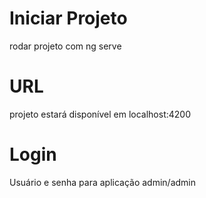 # Iniciar Projeto

rodar projeto com ng serve 

# URL

projeto estará disponível em localhost:4200

# Login

Usuário e senha para aplicação admin/admin


